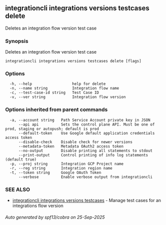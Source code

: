 ## integrationcli integrations versions testcases delete

Deletes an integration flow version test case

### Synopsis

Deletes an integration flow version test case

```
integrationcli integrations versions testcases delete [flags]
```

### Options

```
  -h, --help                  help for delete
  -n, --name string           Integration flow name
  -c, --test-case-id string   Test Case ID
  -v, --ver string            Integration flow version
```

### Options inherited from parent commands

```
  -a, --account string   Path Service Account private key in JSON
      --api api          Sets the control plane API. Must be one of prod, staging or autopush; default is prod
      --default-token    Use Google default application credentials access token
      --disable-check    Disable check for newer versions
      --metadata-token   Metadata OAuth2 access token
      --no-output        Disable printing all statements to stdout
      --print-output     Control printing of info log statements (default true)
  -p, --proj string      Integration GCP Project name
  -r, --reg string       Integration region name
  -t, --token string     Google OAuth Token
      --verbose          Enable verbose output from integrationcli
```

### SEE ALSO

* [integrationcli integrations versions testcases](integrationcli_integrations_versions_testcases.md)	 - Manage test cases for an integrations flow version

###### Auto generated by spf13/cobra on 25-Sep-2025
